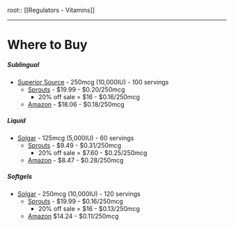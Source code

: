 root:: [[Regulators - Vitamins]]


---

# Where to Buy


##### Sublingual
- [Superior Source](https://superiorsourcevitamins.com/product/vitamin-d3-10000-iu/) - 250mcg (10,000IU) - 100 servings
	- [Sprouts](https://shop.sprouts.com/product/17987/superior-source-vitamin-d3-10000-iu) - $19.99 - $0.20/250mcg 
		- 20% off sale = $16 - $0.16/250mcg
	- [Amazon](https://www.amazon.com/Superior-Source-Extra-Strength-Count/dp/B005AY7JJG/) - $18.06 - $0.18/250mcg

##### Liquid
- [Solgar](https://www.solgar.com/products/liquid-vitamin-d3-cholecalciferol-5000iu-orange/) - 125mcg (5,000IU) - 60 servings
	- [Sprouts](https://shop.sprouts.com/product/12893/solgar-liquid-vit-d3-5000-iu-orange) - $9.49 - $0.31/250mcg
		- 20% off sale = $7.60 - $0.25/250mcg
	- [Amazon](https://www.amazon.com/Solgar-Liquid-Vitamin-Cholecalciferol-125mcg/dp/B004V8MNTI) - $8.47 - $0.28/250mcg

##### Softgels
- [Solgar](https://www.solgar.com/products/vitamin-d3-cholecalciferol-10000iu-softgels/) - 250mcg (10,000IU) - 120 servings
	- [Sprouts](https://shop.sprouts.com/product/12897/solgar-vitamin-d3-10000-iu-softgels) - $19.99 - $0.16/250mcg
		- 20% off sale = $16 - $0.13/250mcg
	- [Amazon](https://www.amazon.com/Solgar-Vitamin-Cholecalciferol-Maintains-Softgels/dp/B00514BJO6/) $14.24 - $0.11/250mcg